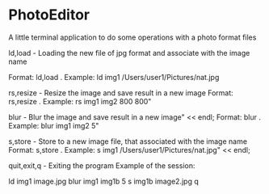 # PhotoEditor
A little terminal application to do some operations with a photo format files

ld,load - Loading the new file of jpg format and associate with the image name

Format: ld,load <name of the image> <path to a file of jpg format>. Example: ld img1 /Users/user1/Pictures/nat.jpg

rs,resize - Resize the image and save result in a new image
Format: rs,resize <name of the image_old> <name of the image_new> <height> <width>. Example: rs img1 img2 800 800"

blur - Blur the image and save result in a new image" << endl;
Format: blur <name of the image_old> <name of the image_new> <core size>. Example: blur img1 img2 5"

s,store - Store to a new image file, that associated with the image name
Format: s,store <name of the image> <path to a file of jpg format>. Example: s img1 /Users/user1/Pictures/nat.jpg" << endl;

quit,exit,q - Exiting the program
Example of the session:

ld img1 image.jpg
blur img1 img1b 5
s img1b image2.jpg
q


